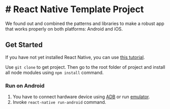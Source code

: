 #  # React Native Template Project 

We found out and combined the patterns and libraries to make a robust app that works properly on both platforms: Android and iOS.

 

## Get Started

If you have not yet installed React Native, you can use [this tutorial](https://facebook.github.io/react-native/docs/getting-started.html).

Use ```git clone``` to get project. Then go to the root folder of project and install all node modules using ```npm install``` command.

### Run on Android

1. You have to connect hardware device using [ADB](https://developer.android.com/studio/command-line/adb.html) or run [emulator](https://developer.android.com/studio/run/emulator-commandline.html).
2. Invoke ```react-native run-android``` command.


